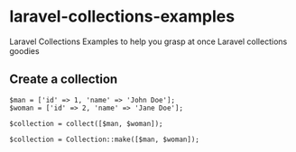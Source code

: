 # laravel-collections-examples
Laravel Collections Examples to help you grasp at once Laravel collections goodies

## Create a collection
    $man = ['id' => 1, 'name' => 'John Doe'];
    $woman = ['id' => 2, 'name' => 'Jane Doe'];
  
	$collection = collect([$man, $woman]);
    
	$collection = Collection::make([$man, $woman]);

